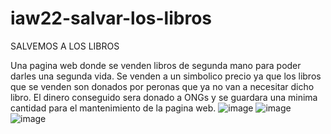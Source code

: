 # iaw22-salvar-los-libros
SALVEMOS A LOS LIBROS

Una pagina web donde se venden libros de segunda mano para poder darles una segunda vida. Se venden a un simbolico precio ya que los libros que se venden son donados por peronas que ya no van a necesitar dicho libro. El dinero conseguido sera donado a ONGs y se guardara una minima cantidad para el mantenimiento de la pagina web.
![image](https://user-images.githubusercontent.com/113349846/191122691-7d726fd1-83e4-406c-aea5-002fa57d94d6.png)
![image](https://user-images.githubusercontent.com/113349846/191122785-82228220-01b5-496d-88f9-7d105ba8f511.png)
![image](https://user-images.githubusercontent.com/113349846/191122814-72d8f349-1807-4294-99fa-c6a8ad4b0fc2.png)

 



